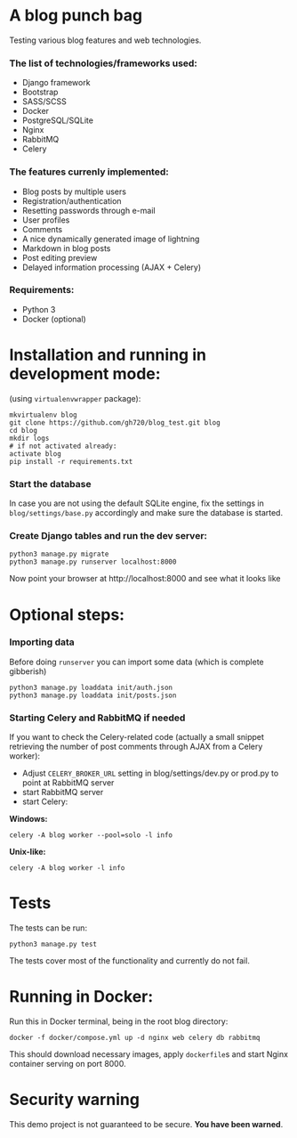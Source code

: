 # A blog punch bag

Testing various blog features and web technologies.

### The list of technologies/frameworks used:

* Django framework
* Bootstrap
* SASS/SCSS
* Docker
* PostgreSQL/SQLite
* Nginx
* RabbitMQ
* Celery

### The features currenly implemented:

* Blog posts by multiple users
* Registration/authentication
* Resetting passwords through e-mail
* User profiles
* Comments
* A nice dynamically generated image of lightning
* Markdown in blog posts
* Post editing preview
* Delayed information processing (AJAX + Celery)


### Requirements:

* Python 3
* Docker (optional)

# Installation and running in development mode:

 (using `virtualenvwrapper` package):

    mkvirtualenv blog
    git clone https://github.com/gh720/blog_test.git blog
    cd blog 
    mkdir logs
    # if not activated already:
    activate blog
    pip install -r requirements.txt

### Start the database 

In case you are not using the default SQLite engine, fix the settings in `blog/settings/base.py` accordingly and make sure the database is started.

### Create Django tables and run the dev server:

    python3 manage.py migrate
    python3 manage.py runserver localhost:8000

Now point your browser at http://localhost:8000 and see what it looks like

# Optional steps:

### Importing data

Before doing `runserver` you can import some data (which is complete gibberish)

    python3 manage.py loaddata init/auth.json
    python3 manage.py loaddata init/posts.json

### Starting Celery and RabbitMQ if needed

If you want to check the Celery-related code (actually a small snippet retrieving the number of post comments through AJAX from a Celery worker):

* Adjust `CELERY_BROKER_URL` setting in blog/settings/dev.py or prod.py to point at RabbitMQ server
* start RabbitMQ server
* start Celery:

**Windows:**

    celery -A blog worker --pool=solo -l info

**Unix-like:**

    celery -A blog worker -l info

# Tests

The tests can be run:

    python3 manage.py test

The tests cover most of the functionality and currently do not fail.


# Running in Docker:

Run this in Docker terminal, being in the root blog directory:

    docker -f docker/compose.yml up -d nginx web celery db rabbitmq

This should download necessary images, apply `dockerfile`s and start Nginx container serving on port 8000.


# Security warning

This demo project is not guaranteed to be secure. **You have been warned**.


